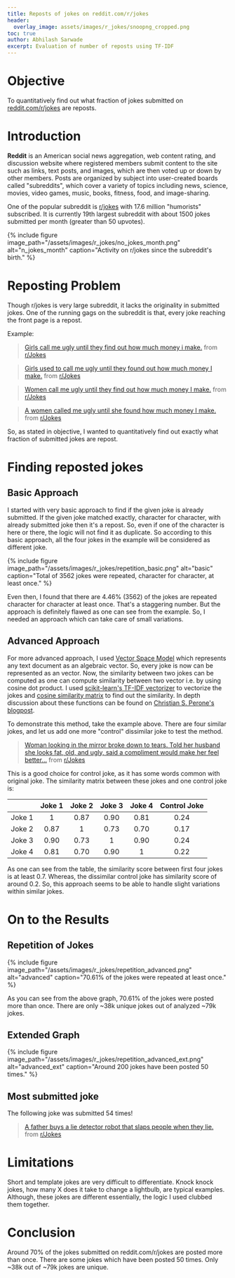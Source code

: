 ```yaml
---
title: Reposts of jokes on reddit.com/r/jokes
header:
  overlay_image: assets/images/r_jokes/snoopng_cropped.png
toc: true
author: Abhilash Sarwade
excerpt: Evaluation of number of reposts using TF-IDF 
---
```


# Objective

To quantitatively find out what fraction of jokes submitted on [reddit.com/r/jokes](https://www.reddit.com/r/Jokes/) are reposts.

# Introduction

**Reddit** is an American social news aggregation, web content rating, and discussion website where registered members submit content to the site such as links, text posts, and images, which are then voted up or down by other members. Posts are organized by subject into user-created boards called "subreddits", which cover a variety of topics including news, science, movies, video games, music, books, fitness, food, and image-sharing.

One of the popular subreddit is [r/jokes](https://www.reddit.com/r/Jokes/) with 17.6 million "humorists"  subscribed. It is currently 19th largest subreddit with about 1500 jokes submitted per month (greater than 50 upvotes). 

{% include figure image_path="/assets/images/r_jokes/no_jokes_month.png" alt="n_jokes_month" caption="Activity on r/jokes since the subreddit's birth." %}

# Reposting Problem

Though r/jokes is very large subreddit, it lacks the originality in submitted jokes. One of the running gags on the subreddit is that, every joke reaching the front page is a repost. 

Example:

<blockquote class="reddit-card" data-card-created="1578141860"><a href="https://www.reddit.com/r/Jokes/comments/5vt0bn/girls_call_me_ugly_until_they_find_out_how_much/">Girls call me ugly until they find out how much money i make.</a> from <a href="http://www.reddit.com/r/Jokes">r/Jokes</a></blockquote>
<script async src="//embed.redditmedia.com/widgets/platform.js" charset="UTF-8"></script>
<blockquote class="reddit-card" data-card-created="1578141883"><a href="https://www.reddit.com/r/Jokes/comments/aysxx6/girls_used_to_call_me_ugly_until_they_found_out/">Girls used to call me ugly until they found out how much money I make.</a> from <a href="http://www.reddit.com/r/Jokes">r/Jokes</a></blockquote>
<script async src="//embed.redditmedia.com/widgets/platform.js" charset="UTF-8"></script>
<blockquote class="reddit-card" data-card-created="1578141900"><a href="https://www.reddit.com/r/Jokes/comments/bugejh/women_call_me_ugly_until_they_find_out_how_much/">Women call me ugly until they find out how much money I make.</a> from <a href="http://www.reddit.com/r/Jokes">r/Jokes</a></blockquote>
<script async src="//embed.redditmedia.com/widgets/platform.js" charset="UTF-8"></script>
<blockquote class="reddit-card" data-card-created="1578141914"><a href="https://www.reddit.com/r/Jokes/comments/crclls/a_women_called_me_ugly_until_she_found_how_much/">A women called me ugly until she found how much money I make.</a> from <a href="http://www.reddit.com/r/Jokes">r/Jokes</a></blockquote>
<script async src="//embed.redditmedia.com/widgets/platform.js" charset="UTF-8"></script>
So, as stated in objective, I wanted to quantitatively find out exactly what fraction of submitted jokes are repost.  

# Finding reposted jokes

## Basic Approach

I started with very basic approach to find if the given joke is already submitted. If the given joke matched exactly, character for character, with already submitted joke then it's a repost. So, even if one of the character is here or there, the logic will not find it as duplicate. So according to this basic approach, all the four jokes in the example will be considered as different joke.

{% include figure image_path="/assets/images/r_jokes/repetition_basic.png" alt="basic" caption="Total of 3562 jokes were repeated, character for character, at least once." %}

Even then, I found that there are 4.46% (3562) of the jokes are repeated character for character at least once. That's a staggering number. But the approach is definitely flawed as one can see from the example. So, I needed an approach which can take care of small variations.



## Advanced Approach

For more advanced approach, I used [Vector Space Model](https://en.wikipedia.org/wiki/Vector_space_model) which represents any text document as an algebraic vector. So, every joke is now can be represented as an vector. Now, the similarity between two jokes can be computed as one can compute similarity between two vector i.e. by using cosine dot product. 
I used [scikit-learn's TF-IDF vectorizer](https://scikit-learn.org/stable/modules/generated/sklearn.feature_extraction.text.TfidfVectorizer.html) to vectorize the jokes and [cosine similarity matrix](https://scikit-learn.org/stable/modules/generated/sklearn.metrics.pairwise.cosine_similarity.html) to find out the similarity. In depth discussion about these functions can be found on [Christian S. Perone's blogpost](http://blog.christianperone.com/2011/09/machine-learning-text-feature-extraction-tf-idf-part-i/). 

To demonstrate this method, take the example above. There are four similar jokes, and let us add one more "control" dissimilar joke to test the method. 

<blockquote class="reddit-card" data-card-created="1578205073"><a href="https://www.reddit.com/r/Jokes/comments/ivui2/woman_looking_in_the_mirror_broke_down_to_tears/">Woman looking in the mirror broke down to tears. Told her husband she looks fat, old, and ugly, said a compliment would make her feel better...</a> from <a href="http://www.reddit.com/r/Jokes">r/Jokes</a></blockquote>
<script async src="//embed.redditmedia.com/widgets/platform.js" charset="UTF-8"></script>
This is a good choice for control joke, as it has some words common with original joke. The similarity matrix between these jokes and one control joke is:

|        | Joke 1 | Joke 2 | Joke 3 | Joke 4 | Control Joke |
| :----: | :----: | :----: | :----: | :----: | :----------: |
| Joke 1 |   1    |  0.87  |  0.90  |  0.81  |     0.24     |
| Joke 2 |  0.87  |   1    |  0.73  |  0.70  |     0.17     |
| Joke 3 |  0.90  |  0.73  |   1    |  0.90  |     0.24     |
| Joke 4 |  0.81  |  0.70  |  0.90  |   1    |     0.22     |

As one can see from the table, the similarity score between first four jokes is at least 0.7. Whereas, the dissimilar control joke has similarity score of around 0.2. So, this approach seems to be able to handle slight variations within similar jokes.

# On to the Results

## Repetition of Jokes

{% include figure image_path="/assets/images/r_jokes/repetition_advanced.png" alt="advanced" caption="70.61% of the jokes were repeated at least once." %}

As you can see from the above graph, 70.61% of the jokes were posted more than once. There are only ~38k unique jokes out of analyzed ~79k jokes.

## Extended Graph

{% include figure image_path="/assets/images/r_jokes/repetition_advanced_ext.png" alt="advanced_ext" caption="Around 200 jokes have been posted 50 times." %} 

## Most submitted joke

The following joke was submitted 54 times!

<blockquote class="reddit-card" data-card-created="1578233219"><a href="https://www.reddit.com/r/Jokes/comments/4maoti/a_father_buys_a_lie_detector_robot_that_slaps/">A father buys a lie detector robot that slaps people when they lie.</a> from <a href="http://www.reddit.com/r/Jokes">r/Jokes</a></blockquote>
<script async src="//embed.redditmedia.com/widgets/platform.js" charset="UTF-8"></script>

# Limitations 

Short and template jokes are very difficult to differentiate. Knock knock jokes, how many X does it take to change a lightbulb, are typical examples. Although, these jokes are different essentially, the logic I used clubbed them together.

# Conclusion

Around 70% of the jokes submitted on reddit.com/r/jokes are posted more than once. There are some jokes which have been posted 50 times. Only ~38k out of  ~79k jokes are unique.